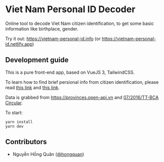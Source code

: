 # Viet Nam Personal ID Decoder


Online tool to decode Viet Nam citizen identification, to get some basic information like birthplace, gender.

Try it out: https://vietnam-personal-id.info (or https://vietnam-personal-id.netlify.app)


## Development guide

This is a pure front-end app, based on VueJS 3, TailwindCSS.

To learn how to find brief persional info from citizen identification, please read [this link](https://laodong.vn/xa-hoi/ho-chieu-pho-thong-viet-nam-moi-thong-tin-ve-noi-sinh-hien-thi-o-dau-1074094.ldo) and [this link](https://luathanhchinh.vn/so-dinh-danh-ca-nhan-la-gi/).

Data is grabbed from https://provinces.open-api.vn and [07/2016/TT-BCA Circular](https://tulieuvankien.dangcongsan.vn/he-thong-van-ban/van-ban-quy-pham-phap-luat/thong-tu-so-072016tt-bca-ngay-01022016-cua-bo-cong-an-quy-dinh-chi-tiet-mot-so-dieu-cua-luat-can-cuoc-cong-dan-va-nghi-1527).

To start:

```console
yarn install
yarn dev
```

## Contributors

- Nguyễn Hồng Quân ([@hongquan](https://github.com/hongquan))
